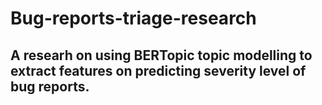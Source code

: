 # Bug-reports-triage-research

## A researh on using BERTopic topic modelling to extract features on predicting severity level of bug reports. 
